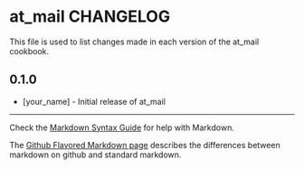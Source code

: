 at_mail CHANGELOG
=================

This file is used to list changes made in each version of the at_mail cookbook.

0.1.0
-----
- [your_name] - Initial release of at_mail

- - -
Check the [Markdown Syntax Guide](http://daringfireball.net/projects/markdown/syntax) for help with Markdown.

The [Github Flavored Markdown page](http://github.github.com/github-flavored-markdown/) describes the differences between markdown on github and standard markdown.
